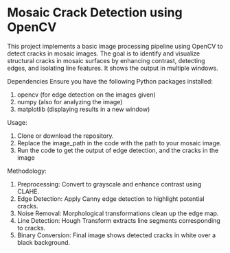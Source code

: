 # Mosaic Crack Detection using OpenCV

This project implements a basic image processing pipeline using OpenCV to detect cracks in mosaic images. The goal is to identify and visualize structural cracks in mosaic surfaces by enhancing contrast, detecting edges, and isolating line features. It shows the output in multiple windows.

Dependencies
Ensure you have the following Python packages installed:
1) opencv (for edge detection on the images given)
2) numpy (also for analyzing the image)
3) matplotlib (displaying results in a new window)

Usage:
1) Clone or download the repository.
2) Replace the image_path in the code with the path to your mosaic image.
3) Run the code to get the output of edge detection, and the cracks in the image


Methodology:
1) Preprocessing: Convert to grayscale and enhance contrast using CLAHE.
2) Edge Detection: Apply Canny edge detection to highlight potential cracks.
3) Noise Removal: Morphological transformations clean up the edge map.
4) Line Detection: Hough Transform extracts line segments corresponding to cracks.
5) Binary Conversion: Final image shows detected cracks in white over a black background.
